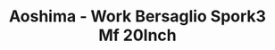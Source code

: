 ---
layout: product
title: "Aoshima - Work Bersaglio Spork3 Mf 20Inch"
price: "TBA" 
desc: "N/A"
img_path: "/assets/img/AO54659.webp"
brand: "N/A"
available: false
special_offer: false
new: false
soon: false
cat: "010000"
subcat: "013700"
subsubcat: "0N/A"
sifra: "AO54659"
popular: false
---